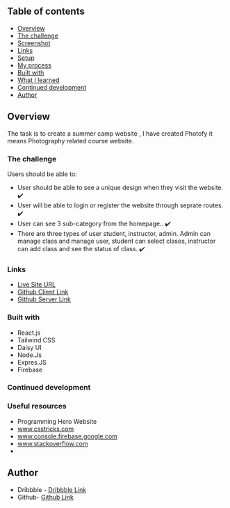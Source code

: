 ## Table of contents

  - [Overview](#overview)
  - [The challenge](#the-challenge)
  - [Screenshot](#screenshot)
  - [Links](#links)
  - [Setup](#setup)
  - [My process](#my-process)
  - [Built with](#built-with)
  - [What I learned](#what-i-learned)
  - [Continued development](#continued-development)
  - [Author](#author)

## Overview

The task is to create a summer camp website , I have created Photofy it means Photography related course website.

### The challenge

Users should be able to:

- User should be able to see a unique design when they visit the website. :heavy_check_mark:
- User will be able to login or register the website through seprate routes. :heavy_check_mark:
- User can see 3 sub-category from the homepage.. :heavy_check_mark:
- There are three types of user student, instructor, admin. Admin can manage class and manage user, student can select clases, instructor can add class and see the status of class. :heavy_check_mark:


### Links

- [Live Site URL](https://photofy-6539b.web.app/)
- [Github Client Link](https://github.com/programming-hero-web-course1/b712-summer-camp-client-side-safatsaat2)
- [Github Server Link](https://github.com/programming-hero-web-course1/b7a12-summer-camp-server_side-safatsaat2)

### Built with

- React.js
- Tailwind CSS
- Daisy UI
- Node.Js
- Expres.JS
- Firebase

### Continued development


### Useful resources

- Programming Hero Website
- www.csstricks.com
- www.console.firebase.google.com
- www.stackoverflow.com
-

## Author

- Dribbble - [Dribbble Link](https://dribbble.com/safatsaat2)
- Github- [Github Link](https://github.com/safatsaat2)
